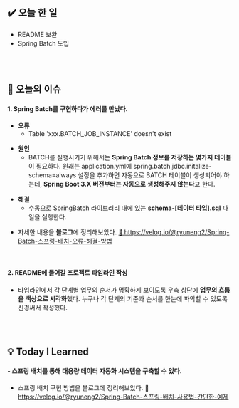 <h2 id="✔️-오늘-한-일">✔️ 오늘 한 일</h2>
<ul>
<li>README 보완</li>
<li>Spring Batch 도입</li>
</ul>
<br />
<br />

<h2 id="👀-오늘의-이슈">👀 오늘의 이슈</h2>
<h4 id="1-spring-batch를-구현하다가-에러를-만났다">1. Spring Batch를 구현하다가 에러를 만났다.</h4>
<ul>
<li><strong>오류</strong><ul>
<li>Table 'xxx.BATCH_JOB_INSTANCE' doesn't exist</li>
</ul>
</li>
</ul>
<ul>
<li><strong>원인</strong><ul>
<li>BATCH를 실행시키기 위해서는 <strong>Spring Batch 정보를 저장하는 몇가지 테이블</strong>이 필요하다.
원래는 application.yml에 spring.batch.jdbc.initalize-schema=always 설정을 추가하면
자동으로 BATCH 테이블이 생성되어야 하는데, <strong>Spring Boot 3.X 버전부터는 자동으로 생성해주지 않는다</strong>고 한다.</li>
</ul>
</li>
</ul>
<ul>
<li><strong>해결</strong><ul>
<li>수동으로 SpringBatch 라이브러리 내에 있는 <strong>schema-[데이터 타입].sql</strong> 파일을 실행한다.</li>
</ul>
</li>
</ul>
<ul>
<li>자세한 내용을 <strong>블로그</strong>에 정리해보았다.
<a href="https://velog.io/@ryuneng2/Spring-Batch-%EC%8A%A4%ED%94%84%EB%A7%81-%EB%B0%B0%EC%B9%98-Table-xxx.BATCHJOBINSTANCE-doesnt-exist-%EC%98%A4%EB%A5%98-%ED%95%B4%EA%B2%B0-%EB%B0%A9%EB%B2%95">🔗 https://velog.io/@ryuneng2/Spring-Batch-스프링-배치-오류-해결-방법</a></li>
</ul>
<br />

<h4 id="2-readme에-들어갈-프로젝트-타임라인-작성">2. README에 들어갈 프로젝트 타임라인 작성</h4>
<ul>
<li>타임라인에서 각 단계별 업무의 순서가 명확하게 보이도록 우측 상단에 <strong>업무의 흐름을 색상으로 시각화</strong>했다. 누구나 각 단계의 기준과 순서를 한눈에 파악할 수 있도록 신경써서 작성했다.
<img alt="" src="https://velog.velcdn.com/images/ryuneng2/post/32f818eb-5894-4402-9250-898c538f0233/image.png" /></li>
</ul>
<br />
<br />

<h2 id="💡-today-i-learned">💡 Today I Learned</h2>
<h4 id="--스프링-배치를-통해-대용량-데이터-자동화-시스템을-구축할-수-있다">- 스프링 배치를 통해 대용량 데이터 자동화 시스템을 구축할 수 있다.</h4>
<ul>
<li>스프링 배치 구현 방법을 블로그에 정리해보았다.
🔗 <a href="https://velog.io/@ryuneng2/Spring-Batch-%EC%8A%A4%ED%94%84%EB%A7%81-%EB%B0%B0%EC%B9%98-%EC%82%AC%EC%9A%A9%EB%B2%95-%EA%B0%84%EB%8B%A8%ED%95%9C-%EC%98%88%EC%A0%9C">https://velog.io/@ryuneng2/Spring-Batch-스프링-배치-사용법-간단한-예제</a></li>
</ul>